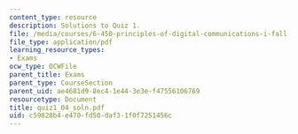 ```yaml
---
content_type: resource
description: Solutions to Quiz 1.
file: /media/courses/6-450-principles-of-digital-communications-i-fall-2006/c59828b4e470fd50daf31f0f7251456c_quiz1_04_soln.pdf
file_type: application/pdf
learning_resource_types:
- Exams
ocw_type: OCWFile
parent_title: Exams
parent_type: CourseSection
parent_uid: ae4681d9-8ec4-1e44-3e3e-f47556106769
resourcetype: Document
title: quiz1_04_soln.pdf
uid: c59828b4-e470-fd50-daf3-1f0f7251456c
---
```

